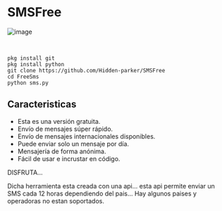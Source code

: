 # SMSFree
![image](https://user-images.githubusercontent.com/68443246/140597902-12cd19e2-d57c-4e7c-9485-6965f15318f6.png)

<br>

<pre><code>pkg install git<font></font>
pkg install python<font></font>
git clone https://github.com/Hidden-parker/SMSFree<font></font>
cd FreeSms<font></font>
python sms.py<font></font>
</code></pre>

<h2>Caracteristicas</h2>
<ul>
<li><font style="vertical-align: inherit;"><font style="vertical-align: inherit;">Esta es una versión gratuita.</font></font></li>
<li><font style="vertical-align: inherit;"><font style="vertical-align: inherit;">Envío de mensajes súper rápido.</font></font></li>
<li><font style="vertical-align: inherit;"><font style="vertical-align: inherit;">Envío de mensajes internacionales disponibles.</font></font></li>
<li><font style="vertical-align: inherit;"><font style="vertical-align: inherit;">Puede enviar solo un mensaje por día.</font></font></li>
<li><font style="vertical-align: inherit;"><font style="vertical-align: inherit;">Mensajería de forma anónima.</font></font></li>
<li><font style="vertical-align: inherit;"><font style="vertical-align: inherit;">Fácil de usar e incrustar en código.</font></font></li>
</ul>

DISFRUTA...

Dicha herramienta esta creada con una api... esta api permite enviar un SMS cada 12 horas dependiendo del pais... Hay algunos paises y operadoras no estan soportados.
